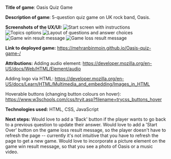 **Title of game**: Oasis Quiz Game

**Description of game**: 5-question quiz game on UK rock band, Oasis.

**Screenshots of the UX/UI:**
   ![Start screen with instructions](https://github.com/user-attachments/assets/20441de7-8fde-4d5d-afb8-9a426df6df51)
  ![Topics options](https://github.com/user-attachments/assets/40964938-6e34-47f7-9ce7-c2be6219007a)
  ![Layout of questions and answer choices](https://github.com/user-attachments/assets/92712aa1-7dd9-4f2f-985d-3883f9020996)
  ![Game win result message](https://github.com/user-attachments/assets/10ec76ce-eb5f-4242-bfc6-50940c7a83ee)
  ![Game loss result message](https://github.com/user-attachments/assets/cefdc26e-5ec5-407c-9315-b4ddf81474ec)

**Link to deployed game:** https://mehranbinmoin.github.io/Oasis-quiz-game-/ 

**Attributions:**
   Adding audio element: https://developer.mozilla.org/en-US/docs/Web/HTML/Element/audio
   
   Adding logo via HTML: https://developer.mozilla.org/en-US/docs/Learn/HTML/Multimedia_and_embedding/Images_in_HTML
   
   Hoverable buttons (changing button colours on hover): https://www.w3schools.com/css/tryit.asp?filename=trycss_buttons_hover
   

**Technologies used:** HTML, CSS, JavaScript

**Next steps:**
  Would love to add a 'Back' button if the player wants to go back to a previous question to update their answer.
  Would love to add a 'Start Over' button on the game loss result message, so the player doesn't have to refresh the page -- currently it's not intuitive that you have to refresh the page to get a new game.
  Would love to incorporate a picture element on the game win result message, so that you see a photo of Oasis or a music video.
